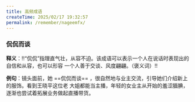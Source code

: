 ```yaml
---
title: 高频成语
createTime: 2025/02/17 19:32:57
permalink: /remember/nageemfx/
---
```


### 侃侃而谈

**释义**：!!“侃侃”指理直气壮，从容不迫。该成语可以表示一个人在说话时表现出的自信和从容，也可以形容
一个人善于交谈、风度翩翩。（褒义词）!!

**例句**：镜头面前，她 ==侃侃而谈== ，很自然地与业主交流，引导她们介绍新上的服饰。看到王晓平这位老
大姐都能当主播，年轻的女业主从开始的羞涩腼腆，逐渐也尝试着拓展业务做起直播带货。

